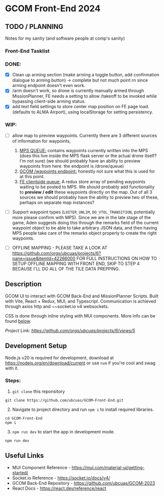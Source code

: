 # GCOM Front-End 2024

## TODO / PLANNING
Notes for my sanity (and software people at comp's sanity)
### Front-End Tasklist
### DONE:
- [x] Clean up arming section (make arming a toggle button, add confirmation dialogue to arming button) -> complete but not much point rn since arming endpoint doesn't even work.
- [x] /arm doesn't work, so drone is currently manually armed through MissionPlanner, FE needs a setting to allow /takeoff to be invoked while bypassing client-side arming status.
- [x] add text field settings to store center map position on FE page load. (defaults to ALMA Airport), using localStorage for setting persistency.

### WIP:
- [ ] allow map to preview waypoints. Currently there are 3 different sources of information for waypoints,

  1. <ins>MPS QUEUE:</ins> contains waypoints currently written into the MPS (does this live inside the MPS flask server or the actual drone itself? I'm not sure) (we should probably have an ability to preview waypoints from here. the endpoint is /drone/queue)
  2. <ins>GCOM /waypoints endpoint:</ins> honestly not sure what this is used for at this point.
  3. <ins>FE clientside queue:</ins> A redux store array of pending waypoints waiting to be posted to MPS. We should probably add functionality to __preview / edit__ these waypoints directly on the map.
  Out of all 3 sources we should probably have the ability to preview two of these, perhaps on separate map instances?

- [ ] Support waypoint types (`LOITER_UNLIM`, `DO_VTOL_TRANSITION`, potentially more please confirm with MPS). Since we are in the late stage of the game, Aden suggests doing this through the remarks field of the current waypoint object to be able to take arbitrary JSON data, and then having MPS people take care of the remarks object properly to create the right waypoints.
- [ ] OFFLINE MAPPING - PLEASE TAKE A LOOK AT https://github.com/orgs/ubcuas/projects/6?pane=issue&itemId=42266000 FOR FULL INSTRUCTIONS ON HOW TO SETUP OFFLINE MAPPING WITH FRONT END, SKIP TO STEP 4 BECAUSE I'LL DO ALL OF THE TILE DATA PREPPING.

## Description

GCOM UI to interact with GCOM Back-End and MissionPlanner Scripts. Built with Vite, React + Redux, MUI, and Typescript. Communication is achieved through axios http and ~~socket.io v4 websockets.

CSS is done through inline styling with MUI components. More info can be found [below](#useful-links).

_Project Link: https://github.com/orgs/ubcuas/projects/6/views/5_

## Development Setup
Node.js v20 is required for development, download at https://nodejs.org/en/download/current or use `nvm` if you're cool and swag with it.
### Steps:
1. `git clone` this reponsitory
```
git clone https://github.com/ubcuas/GCOM-Front-End.git
```
2. Navigate to project directory and run `npm i` to install required libraries.
```
cd GCOM-Front-End
npm i
```
3. `npm run dev` to start the app in development mode.
```
npm run dev
```
## Useful Links
- MUI Component Reference - https://mui.com/material-ui/getting-started/
- Socket.io Reference - https://socket.io/docs/v4/
- GCOM Back-End Repository - https://github.com/ubcuas/GCOM-2023
- React Docs - https://react.dev/reference/react
